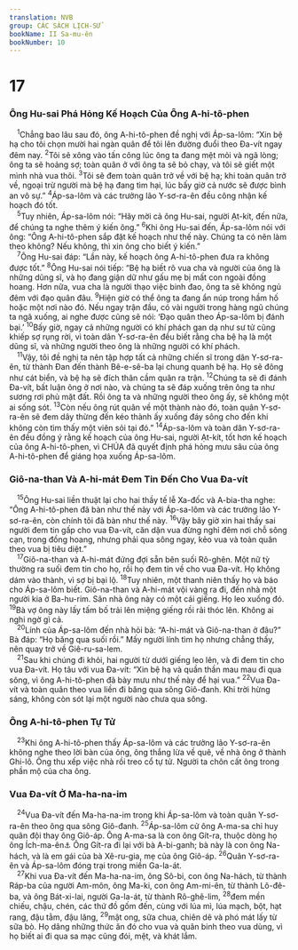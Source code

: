 ```yaml
---
translation: NVB
group: CÁC SÁCH LỊCH-SỬ
bookName: II Sa-mu-ên 
bookNumber: 10
---
```


<div class="title"><h1>17</h1><h3>Ông Hu-sai Phá Hỏng Kế Hoạch Của Ông A-hi-tô-phen </h3></div>
<span class="verse 2sa_17_1"> <sup>1</sup>Chẳng bao lâu sau đó, ông A-hi-tô-phen đề nghị với Áp-sa-lôm: “Xin bệ hạ cho tôi chọn mười hai ngàn quân để tôi lên đường đuổi theo Đa-vít ngay đêm nay. </span>
<span class="verse 2sa_17_2"><sup>2</sup>Tôi sẽ xông vào tấn công lúc ông ta đang mệt mỏi và ngã lòng; ông ta sẽ hoảng sợ; toàn quân ở với ông ta sẽ bỏ chạy, và tôi sẽ giết một mình nhà vua thôi. </span>
<span class="verse 2sa_17_3"><sup>3</sup>Tôi sẽ đem toàn quân trở về với bệ hạ; khi toàn quân trở về, ngoại trừ người mà bệ hạ đang tìm hại, lúc bấy giờ cả nước sẽ được bình an vô sự.” </span>
<span class="verse 2sa_17_4"><sup>4</sup>Áp-sa-lôm và các trưởng lão Y-sơ-ra-ên đều công nhận kế hoạch đó tốt. <br/></span>
<span class="verse 2sa_17_5"> <sup>5</sup>Tuy nhiên, Áp-sa-lôm nói: “Hãy mời cả ông Hu-sai, người Ạt-kít, đến nữa, để chúng ta nghe thêm ý kiến ông.” </span>
<span class="verse 2sa_17_6"><sup>6</sup>Khi ông Hu-sai đến, Áp-sa-lôm nói với ông: “Ông A-hi-tô-phen sắp đặt kế hoạch như thế này. Chúng ta có nên làm theo không? Nếu không, thì xin ông cho biết ý kiến.” <br/></span>
<span class="verse 2sa_17_7"> <sup>7</sup>Ông Hu-sai đáp: “Lần này, kế hoạch ông A-hi-tô-phen đưa ra không được tốt.” </span>
<span class="verse 2sa_17_8"><sup>8</sup>Ông Hu-sai nói tiếp: “Bệ hạ biết rõ vua cha và người của ông là những dũng sĩ, và họ đang giận dữ như gấu mẹ bị mất con ngoài đồng hoang. Hơn nữa, vua cha là người thạo việc binh đao, ông ta sẽ không ngủ đêm với đạo quân đâu. </span>
<span class="verse 2sa_17_9"><sup>9</sup>Hiện giờ có thể ông ta đang ẩn núp trong hầm hố hoặc một nơi nào đó. Nếu ngay trận đầu, có vài người trong hàng ngũ chúng ta ngã xuống, ai nghe được cũng sẽ nói: ‘Đạo quân theo Áp-sa-lôm bị đánh bại.’ </span>
<span class="verse 2sa_17_10"><sup>10</sup>Bấy giờ, ngay cả những người có khí phách gan dạ như sư tử cũng khiếp sợ rụng rời, vì toàn dân Y-sơ-ra-ên đều biết rằng cha bệ hạ là một dũng sĩ, và những người theo ông là những người có khí phách. <br/></span>
<span class="verse 2sa_17_11"> <sup>11</sup>Vậy, tôi đề nghị ta nên tập hợp tất cả những chiến sĩ trong dân Y-sơ-ra-ên, từ thành Đan đến thành Bê-e-sê-ba lại chung quanh bệ hạ. Họ sẽ đông như cát biển, và bệ hạ sẽ đích thân cầm quân ra trận. </span>
<span class="verse 2sa_17_12"><sup>12</sup>Chúng ta sẽ đi đánh Đa-vít, bất luận ông ở nơi nào, và chúng ta sẽ đáp xuống trên ông ta như sương rơi phủ mặt đất. Rồi ông ta và những người theo ông ấy, sẽ không một ai sống sót. </span>
<span class="verse 2sa_17_13"><sup>13</sup>Còn nếu ông rút quân về một thành nào đó, toàn quân Y-sơ-ra-ên sẽ đem dây thừng đến kéo thành ấy xuống đáy sông cho đến khi không còn tìm thấy một viên sỏi tại đó.” </span>
<span class="verse 2sa_17_14"><sup>14</sup>Áp-sa-lôm và toàn dân Y-sơ-ra-ên đều đồng ý rằng kế hoạch của ông Hu-sai, người Ạt-kít, tốt hơn kế hoạch của ông A-hi-tô-phen, vì CHÚA đã quyết định phá hỏng mưu sâu của ông A-hi-tô-phen để giáng họa xuống Áp-sa-lôm. <br/></span>
<div class="title"><h3>Giô-na-than Và A-hi-mát Đem Tin Đến Cho Vua Đa-vít </h3></div>
<span class="verse 2sa_17_15"> <sup>15</sup>Ông Hu-sai liền thuật lại cho hai thầy tế lễ Xa-đốc và A-bia-tha nghe: “Ông A-hi-tô-phen đã bàn như thế này với Áp-sa-lôm và các trưởng lão Y-sơ-ra-ên, còn chính tôi đã bàn như thế này. </span>
<span class="verse 2sa_17_16"><sup>16</sup>Vậy bây giờ xin hai thầy sai người đem tin gấp cho vua Đa-vít, căn dặn vua đừng nghỉ đêm nơi chỗ sông cạn, trong đồng hoang, nhưng phải qua sông ngay, kẻo vua và toàn quân theo vua bị tiêu diệt.” <br/></span>
<span class="verse 2sa_17_17"> <sup>17</sup>Giô-na-than và A-hi-mát đứng đợi sẵn bên suối Rô-ghên. Một nữ tỳ thường ra suối đem tin cho họ, rồi họ đem tin về cho vua Đa-vít. Họ không dám vào thành, vì sợ bị bại lộ. </span>
<span class="verse 2sa_17_18"><sup>18</sup>Tuy nhiên, một thanh niên thấy họ và báo cho Áp-sa-lôm biết. Giô-na-than và A-hi-mát vội vàng ra đi, đến nhà một người kia ở Ba-hu-rim. Sân nhà ông này có một cái giếng. Họ leo xuống đó. </span>
<span class="verse 2sa_17_19"><sup>19</sup>Bà vợ ông này lấy tấm bố trải lên miệng giếng rồi rải thóc lên. Không ai nghi ngờ gì cả. <br/></span>
<span class="verse 2sa_17_20"> <sup>20</sup>Lính của Áp-sa-lôm đến nhà hỏi bà: “A-hi-mát và Giô-na-than ở đâu?” Bà đáp: “Họ băng qua suối rồi.” Mấy người lính tìm họ nhưng chẳng thấy, nên quay trở về Giê-ru-sa-lem. <br/></span>
<span class="verse 2sa_17_21"> <sup>21</sup>Sau khi chúng đi khỏi, hai người từ dưới giếng leo lên, và đi đem tin cho vua Đa-vít. Họ tâu với vua Đa-vít: “Xin bệ hạ và quần thần mau mau đi qua sông, vì ông A-hi-tô-phen đã bày mưu như thế này để hại vua.” </span>
<span class="verse 2sa_17_22"><sup>22</sup>Vua Đa-vít và toàn quân theo vua liền đi băng qua sông Giô-đanh. Khi trời hừng sáng, không còn sót lại một người nào chưa qua sông. <br/></span>
<div class="title"><h3>Ông A-hi-tô-phen Tự Tử </h3></div>
<span class="verse 2sa_17_23"> <sup>23</sup>Khi ông A-hi-tô-phen thấy Áp-sa-lôm và các trưởng lão Y-sơ-ra-ên không nghe theo lời bàn của ông, ông thắng lừa về quê, về nhà ông ở thành Ghi-lô. Ông thu xếp việc nhà rồi treo cổ tự tử. Người ta chôn cất ông trong phần mộ của cha ông. <br/></span>
<div class="title"><h3>Vua Đa-vít Ở Ma-ha-na-im </h3></div>
<span class="verse 2sa_17_24"> <sup>24</sup>Vua Đa-vít đến Ma-ha-na-im trong khi Áp-sa-lôm và toàn quân Y-sơ-ra-ên theo ông qua sông Giô-đanh. </span>
<span class="verse 2sa_17_25"><sup>25</sup>Áp-sa-lôm cử ông A-ma-sa chỉ huy quân đội thay ông Giô-áp. Ông A-ma-sa là con ông Gít-ra, thuộc dòng họ ông Ích-ma-ên<a data-toggle="tooltip" data-placement="bottom" title="Dịch theo LXX và 1Sử 2:17; nt: người Y-sơ-ra-ên">⚓</a> Ông Gít-ra đi lại với bà A-bi-ganh; bà này là con ông Na-hách, và là em gái của bà Xê-ru-gia, mẹ của ông Giô-áp. </span>
<span class="verse 2sa_17_26"><sup>26</sup>Quân Y-sơ-ra-ên và Áp-sa-lôm đóng trại trong miền Ga-la-át. <br/></span>
<span class="verse 2sa_17_27"> <sup>27</sup>Khi vua Đa-vít đến Ma-ha-na-im, ông Sô-bi, con ông Na-hách, từ thành Ráp-ba của người Am-môn, ông Ma-ki, con ông Am-mi-ên, từ thành Lô-đê-ba, và ông Bát-xi-lai, người Ga-la-át, từ thành Rô-ghê-lim, </span>
<span class="verse 2sa_17_28"><sup>28</sup>đem mền chiếu, chậu, chén, các thứ đồ gốm đến, cùng với lúa mì, lúa mạch, bột, hạt rang, đậu tằm, đậu lăng, </span>
<span class="verse 2sa_17_29"><sup>29</sup>mật ong, sữa chua, chiên dê và phó mát lấy từ sữa bò. Họ dâng những thức ăn đó cho vua và quân binh theo vua dùng, vì họ biết ai đi qua sa mạc cũng đói, mệt, và khát lắm. <br/></span>
